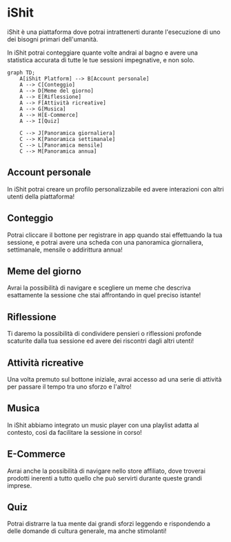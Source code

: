 # iShit

iShit è una piattaforma dove potrai intrattenerti durante l'esecuzione di uno dei bisogni primari dell'umanità.

In iShit potrai conteggiare quante volte andrai al bagno e avere una statistica accurata di tutte le tue sessioni impegnative, e non solo.

```mermaid
graph TD;
    A[iShit Platform] --> B[Account personale]
    A --> C[Conteggio]
    A --> D[Meme del giorno]
    A --> E[Riflessione]
    A --> F[Attività ricreative]
    A --> G[Musica]
    A --> H[E-Commerce]
    A --> I[Quiz]

    C --> J[Panoramica giornaliera]
    C --> K[Panoramica settimanale]
    C --> L[Panoramica mensile]
    C --> M[Panoramica annua]
   ```

## Account personale

In iShit potrai creare un profilo personalizzabile ed avere interazioni con altri utenti della piattaforma!

## Conteggio

Potrai cliccare il bottone per registrare in app quando stai effettuando la tua sessione, e potrai avere una scheda con una panoramica giornaliera, settimanale, mensile o addirittura annua!

## Meme del giorno

Avrai la possibilità di navigare e scegliere un meme che descriva esattamente la sessione che stai affrontando in quel preciso istante!

## Riflessione

Ti daremo la possibilità di condividere pensieri o riflessioni profonde scaturite dalla tua sessione ed avere dei riscontri dagli altri utenti!

## Attività ricreative

Una volta premuto sul bottone iniziale, avrai accesso ad una serie di attività per passare il tempo tra uno sforzo e l'altro!

## Musica

In iShit abbiamo integrato un music player con una playlist adatta al contesto, così da facilitare la sessione in corso!

## E-Commerce

Avrai anche la possibilità di navigare nello store affiliato, dove troverai prodotti inerenti a tutto quello che può servirti durante queste grandi imprese.

## Quiz

Potrai distrarre la tua mente dai grandi sforzi leggendo e rispondendo a delle domande di cultura generale, ma anche stimolanti!
